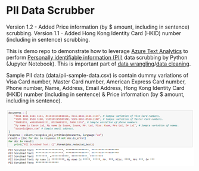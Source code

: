 # PII Data Scrubber 

Version 1.2 - Added Price information (by $ amount, including in sentence) scrubbing.
Version 1.1 - Added Hong Kong Identity Card (HKID) number (including in sentence) scrubbing.

This is demo repo to demonstrate how to leverage [Azure Text Analytics](https://docs.microsoft.com/en-us/azure/cognitive-services/text-analytics/overview) to perform [Personally identifiable information (PII)](https://en.wikipedia.org/wiki/Personal_data) data scrubbing by Python (Jupyter Notebook). This is important part of [data wrangling](https://en.wikipedia.org/wiki/Data_wrangling)/[data cleaning](https://en.wikipedia.org/wiki/Data_cleansing).

Sample PII data (data/pii-sample-data.csv) is contain dummy variations of Visa Card number, Master Card number, American Express Card number, Phone number, Name, Address, Email Address, Hong Kong Identity Card (HKID) number (including in sentence) & Price information (by $ amount, including in sentence).

![alt text](https://github.com/easonlai/pii-data-scrubber/blob/main/git-images/git-image-1.png)